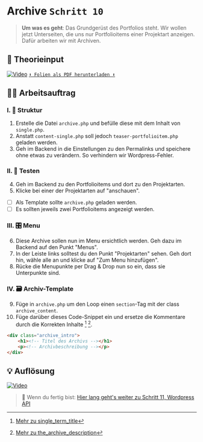 # Archive `Schritt 10`
> **Um was es geht**: 
> Das Grundgerüst des Portfolios steht.
> Wir wollen jetzt Unterseiten, die uns nur Portfolioitems einer Projektart anzeigen.
> Dafür arbeiten wir mit Archiven.

## 🧠 Theorieinput 
[![Video](https://i3.ytimg.com/vi/mct2aRNIkD4/maxresdefault.jpg)](https://www.youtube.com/watch?v=mct2aRNIkD4)
[`⬇️ Folien als PDF herunterladen ⬇️`](https://drive.google.com/file/d/1GnE4ODjbLWm1lqh_05QlOlug8Z-Eifk4/view?usp=sharing)

## 🧑‍💻 Arbeitsauftrag

### I. 🧮 Struktur
1. Erstelle die Datei `archive.php` und befülle diese mit dem Inhalt von `single.php`.
2. Anstatt `content-single.php` soll jedoch `teaser-portfolioitem.php` geladen werden.
3. Geh im Backend in die Einstellungen zu den Permalinks und speichere ohne etwas zu verändern. So verhindern wir Wordpress-Fehler.

### II. 🚦 Testen
4. Geh im Backend zu den Portfolioitems und dort zu den Projektarten. 
5. Klicke bei einer der Projektarten auf "anschauen". 
- [ ] Als Template sollte `archive.php` geladen werden.
- [ ] Es sollten jeweils zwei Portfolioitems angezeigt werden.

### III. 🎛️ Menu
6. Diese Archive sollen nun im Menu ersichtlich werden. Geh dazu im Backend auf den Punkt "Menus".
7. In der Leiste links solltest du den Punkt "Projektarten" sehen. Geh dort hin, wähle alle an und klicke auf "Zum Menu hinzufügen".
8. Rücke die Menupunkte per Drag & Drop nun so ein, dass sie Unterpunkte sind.

### IV. 🗃️ Archiv-Template
9. Füge in `archive.php` um den Loop einen `section`-Tag mit der class `archive_content`.
10. Füge darüber dieses Code-Snippet ein und ersetze die Kommentare durch die Korrekten Inhalte [^1] [^2].
```html
<div class="archive_intro">
    <h1><!-- Titel des Archivs --></h1>
    <p><!-- Archivbeschreibung --></p>
</div>
```


[^1]: [Mehr zu single_term_title](https://developer.wordpress.org/reference/functions/single_term_title/)
[^2]: [Mehr zu the_archive_description](https://developer.wordpress.org/reference/functions/the_archive_description/)

## 💡 Auflösung 
[![Video](https://i3.ytimg.com/vi/WBLcG1xD0gg/maxresdefault.jpg)](https://www.youtube.com/watch?v=WBLcG1xD0gg)

>  🔗 Wenn du fertig bist:
>  [Hier lang geht's weiter zu Schritt 11, Wordpress API](/11_wordpress-api)